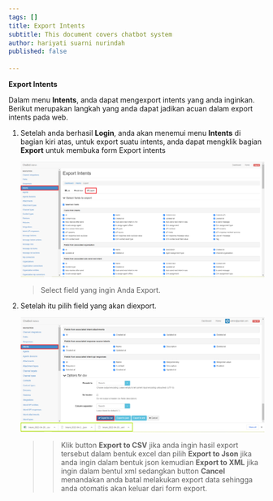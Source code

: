 ```yaml
---
tags: []
title: Export Intents
subtitle: This document covers chatbot system
author: hariyati suarni nurindah
published: false

---
```

**Export Intents**

Dalam menu **Intents**, anda dapat mengexport intents yang anda inginkan. Berikut merupakan langkah yang anda dapat jadikan acuan dalam export intents pada web.

1. Setelah anda berhasil **Login**, anda akan menemui menu **Intents** di bagian kiri atas, untuk export suatu intents, anda dapat mengklik bagian **Export** untuk membuka form Export intents

   ![](/uploads/intents3.PNG)

   > Select field yang ingin Anda Export.
2. Setelah itu pilih field yang akan diexport.

   ![](/uploads/intentsupdate6.PNG)

   > > Klik button **Export to CSV** jika anda ingin hasil export tersebut dalam bentuk excel dan pilih **Export to Json** jika anda ingin dalam bentuk json kemudian **Export to XML** jika ingin dalam bentul xml sedangkan button **Cancel** menandakan anda batal melakukan export data sehingga anda otomatis akan keluar dari form export.